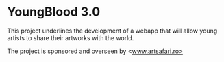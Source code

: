 # YoungBlood 3.0

This project underlines the development of a webapp that will allow young artists to share their artworks with the world.

The project is sponsored and overseen by <www.artsafari.ro>
